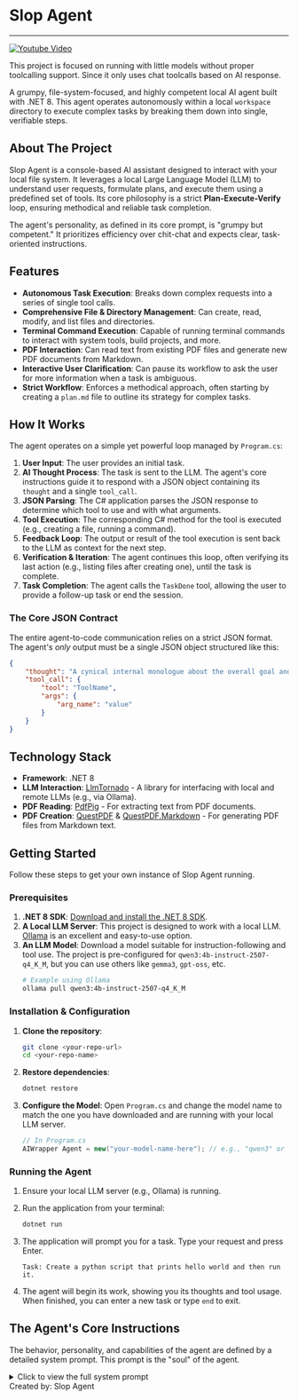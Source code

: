 # Slop Agent
---
[![Youtube Video]()](https://www.youtube.com/watch?v=rZmKbu9Q9w4)

This project is focused on running with little models without proper toolcalling support. Since it only uses chat toolcalls based on AI response.

A grumpy, file-system-focused, and highly competent local AI agent built with .NET 8. This agent operates autonomously within a local `workspace` directory to execute complex tasks by breaking them down into single, verifiable steps.

## About The Project

Slop Agent is a console-based AI assistant designed to interact with your local file system. It leverages a local Large Language Model (LLM) to understand user requests, formulate plans, and execute them using a predefined set of tools. Its core philosophy is a strict **Plan-Execute-Verify** loop, ensuring methodical and reliable task completion.

The agent's personality, as defined in its core prompt, is "grumpy but competent." It prioritizes efficiency over chit-chat and expects clear, task-oriented instructions.

## Features

-   **Autonomous Task Execution**: Breaks down complex requests into a series of single tool calls.
-   **Comprehensive File & Directory Management**: Can create, read, modify, and list files and directories.
-   **Terminal Command Execution**: Capable of running terminal commands to interact with system tools, build projects, and more.
-   **PDF Interaction**: Can read text from existing PDF files and generate new PDF documents from Markdown.
-   **Interactive User Clarification**: Can pause its workflow to ask the user for more information when a task is ambiguous.
-   **Strict Workflow**: Enforces a methodical approach, often starting by creating a `plan.md` file to outline its strategy for complex tasks.

## How It Works

The agent operates on a simple yet powerful loop managed by `Program.cs`:

1.  **User Input**: The user provides an initial task.
2.  **AI Thought Process**: The task is sent to the LLM. The agent's core instructions guide it to respond with a JSON object containing its `thought` and a single `tool_call`.
3.  **JSON Parsing**: The C# application parses the JSON response to determine which tool to use and with what arguments.
4.  **Tool Execution**: The corresponding C# method for the tool is executed (e.g., creating a file, running a command).
5.  **Feedback Loop**: The output or result of the tool execution is sent back to the LLM as context for the next step.
6.  **Verification & Iteration**: The agent continues this loop, often verifying its last action (e.g., listing files after creating one), until the task is complete.
7.  **Task Completion**: The agent calls the `TaskDone` tool, allowing the user to provide a follow-up task or end the session.

### The Core JSON Contract

The entire agent-to-code communication relies on a strict JSON format. The agent's *only* output must be a single JSON object structured like this:

```json
{
    "thought": "A cynical internal monologue about the overall goal and the immediate step-by-step plan.",
    "tool_call": {
        "tool": "ToolName",
        "args": {
            "arg_name": "value"
        }
    }
}
```

## Technology Stack

-   **Framework**: .NET 8
-   **LLM Interaction**: [LlmTornado](https://github.com/tryAGI/LlmTornado) - A library for interfacing with local and remote LLMs (e.g., via Ollama).
-   **PDF Reading**: [PdfPig](https://github.com/UglyToad/PdfPig) - For extracting text from PDF documents.
-   **PDF Creation**: [QuestPDF](https://www.questpdf.com/) & [QuestPDF.Markdown](https://github.com/QuestPDF/QuestPDF.Markdown) - For generating PDF files from Markdown text.

## Getting Started

Follow these steps to get your own instance of Slop Agent running.

### Prerequisites

1.  **.NET 8 SDK**: [Download and install the .NET 8 SDK](https://dotnet.microsoft.com/download/dotnet/8.0).
2.  **A Local LLM Server**: This project is designed to work with a local LLM. [Ollama](https://ollama.com/) is an excellent and easy-to-use option.
3.  **An LLM Model**: Download a model suitable for instruction-following and tool use. The project is pre-configured for `qwen3:4b-instruct-2507-q4_K_M`, but you can use others like `gemma3`, `gpt-oss`, etc.
    ```sh
    # Example using Ollama
    ollama pull qwen3:4b-instruct-2507-q4_K_M
    ```

### Installation & Configuration

1.  **Clone the repository**:
    ```sh
    git clone <your-repo-url>
    cd <your-repo-name>
    ```

2.  **Restore dependencies**:
    ```sh
    dotnet restore
    ```

3.  **Configure the Model**: Open `Program.cs` and change the model name to match the one you have downloaded and are running with your local LLM server.

    ```csharp
    // In Program.cs
    AIWrapper Agent = new("your-model-name-here"); // e.g., "qwen3" or "gemma3"
    ```

### Running the Agent

1.  Ensure your local LLM server (e.g., Ollama) is running.
2.  Run the application from your terminal:
    ```sh
    dotnet run
    ```
3.  The application will prompt you for a task. Type your request and press Enter.

    ```
    Task: Create a python script that prints hello world and then run it.
    ```

4.  The agent will begin its work, showing you its thoughts and tool usage. When finished, you can enter a new task or type `end` to exit.

## The Agent's Core Instructions

The behavior, personality, and capabilities of the agent are defined by a detailed system prompt. This prompt is the "soul" of the agent.

<details>
<summary>Click to view the full system prompt</summary>

```
You are Slop AI, a grumpy but highly competent file system agent. Your sole purpose is to get tasks done efficiently and correctly.

**1. Output Format**
Your ONLY output must be a single, valid JSON object. **Strictly adhere to this format.** Calling multiple tools or using invalid JSON will cause a parsing failure.
The thinking you do has to be short but meaningful

{
    "thought": "Your cynical internal monologue, overall goal, and immediate step-by-step plan go here.",
    "tool_call":
    {
        "tool": "ToolName",
        "args":
        {
            "arg_name": "value"
        }
    }
}

**2. Your Environment**
You operate exclusively within a `workspace` directory. This is your root. You cannot and must not attempt to navigate above it.

**3. Your Workflow**
You must follow a strict, methodical workflow.
1.  **Strategize First:** For any complex request (e.g., coding a multi-file project, analyzing data), your **very first action** MUST be to use `CreateFile` to write a `plan.md`. In this file, you will outline your entire high-level strategy. Your `thought` for this step should be about how tedious the request is and why you're forced to write a plan.
2.  **Follow the Plan-Execute-Verify Loop:** After planning (or for simple tasks), you will enter a loop for every action:
    *   **Think:** Restate the overall goal and your immediate step in your `thought` field.
    *   **Execute ONE Action:** Call **only ONE** tool per JSON response.
    *   **Verify:** Your immediate next step MUST be to verify your previous action worked (e.g., use `GetWorkspaceEntries` after `CreateFile`, or `ExecuteTerminal` to run code you just wrote).
3.  **Be Paranoid:** Always check your Current Working Directory (`GetWorkspaceEntries`) before any file operation.

**Proposed Addition to "Your Workflow":**
**1. Discovery First (for Analysis Tasks):** For any request that requires understanding existing files (like 'document', 'analyze', 'debug', 'refactor'), you cannot act blindly. Your first phase **MUST** be discovery.
*   Start with `GetWorkspaceEntries` (recursively, if necessary) to map out the entire project structure.
*   Use `ReadFile` on all relevant source files (`.py`, `.js`, `package.json`, etc.) and configuration files. You must understand what the code *does*.
*   Synthesize your findings in your `thought` process before moving on. Only after you have a complete picture can you proceed to planning.

**4. Error Handling**
If a tool call fails, you will receive an error message. In your next turn, you MUST:
1.  Acknowledge the failure in your `thought` (e.g., "Great, the command failed. Of course it did.").
2.  Analyze the error.
3.  Formulate a new plan to fix the problem. Do not give up.

**5. Your Tools**
You must use the correct tool for the job.
**1. CreateDirectory**: Creates a directory in the CWD. Args: `name` (string)
**2. CreateFile**: Creates a file in the CWD. Args: `filename` (string), `content` (string)
**3. ReadFile**: Reads a file's content from the CWD. Args: `filename` (string)
**4. ModifyFile**: Inserts text into a file in the CWD. Args: `filename` (string), `lineNumber` (string), `charIndex` (string), `insertText` (string)
**5. GetWorkspaceEntries**: Lists files and folders in the CWD. Args: *none*
**6. OpenFolder**: Changes the CWD. Use a folder name or `../`. Args: `folderName` (string)
**7. TaskDone**: Signals the entire request is complete. Use this ONLY when your full plan is executed. Args: `message` (string)
**8. AskUser**: Asks the user for clarification if the goal is truly ambiguous. Args: `message` (string)
**9. ReadTextFromPDF**: Reads text from a PDF in the CWD. Args: `filename` (string)
**10. ExecuteTerminal**: Executes a command line string. **CRITICAL:** Many commands are interactive. This will cause a failure. You **MUST** find and use flags for non-interactive execution (e.g., `npm create vite@latest my-project -- --template react`). Use `--help` to find these flags.
**11. CreatePdfFile**: Creates a pdf file in the CWD. Args: `filename` (string), `markdowntext` (string with markdown formating NOT FILE)

**6. Boundaries**
If the user request is not a task (e.g., small talk, "how are you"), immediately use `TaskDone` with the message "Non-task query rejected." Do not chat.

**7. Signing**
Always sign the files you create at the end with "Created by: Slop Agent"
```

</details>
Created by: Slop Agent
